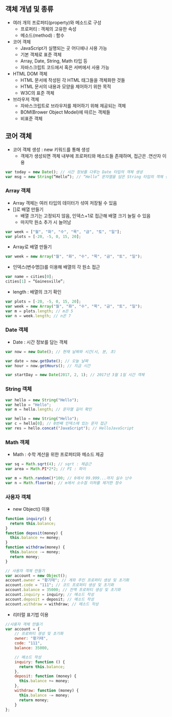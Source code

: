 ## 객체 개념 및 종류
- 여러 개의 프로퍼티(property)와 메소드로 구성
  - 프로퍼티 : 객체의 고유한 속성
  - 메소드(method) : 함수
- 코어 객체
  - JavaScript가 실행되는 곳 어디에나 사용 가능
  - 기본 객체로 표준 객체
  - Array, Date, String, Math 타입 등
  - 자바스크립트 코드에서 혹은 서버에서 사용 가능
- HTML DOM 객체
  - HTML 문서에 작성된 각 HTML 태그들을 객체화한 것들
  - HTML 문서의 내용과 모양을 제어하기 위한 목적
  - W3C의 표준 객체
- 브라우저 객체
  - 자바스크립트로 브라우저를 제어하기 위해 제공되는 객체
  - BOM(Brower Object Model)에 따르는 객체들
  - 비표준 객체

## 코어 객체
- 코어 객체 생성 : new 키워드를 통해 생성
  - 객체가 생성되면 객체 내부에 프로퍼티와 메소드들 존재하며, 접근은 .연산자 이용

```JavaScript
var today = new Date(); // 시간 정보를 다루는 Date 타입의 객체 생성
var msg = new String(“Hello”); // “Hello” 문자열을 담은 String 타입의 객체 생성
```
### Array 객체
- Array 객체는 여러 타입의 데이터가 섞여 저장될 수 있음
- []로 배열 만들기
  - 배열 크기는 고정되지 않음, 인덱스+1로 접근해 배열 크기 늘릴 수 있음
  - 마지막 원소 추가 시 늘어남

```JavaScript
var week = ["월", "화", "수", "목", "금", "토", "일"];
var plots = [-20, -5, 0, 15, 20];
```
- Array로 배열 만들기
```JavaScript
var week = new Array("월", "화", "수", "목", "금", "토", "일");
```

- 인덱스(변수명[])를 이용해 배열의 각 원소 접근

```JavaScript
var name = cities[0];
cities[1] = “Gainesville”; 
```

- length : 배열의 크기 확인

```JavaScript
var plots = [-20, -5, 0, 15, 20];
var week = new Array("월", "화", "수", "목", "금", "토", "일");
var m = plots.length; // m은 5
var n = week.length; // n은 7
```

### Date 객체
- Date : 시간 정보를 담는 객체

```JavaScript
var now = new Date(); // 현재 날짜와 시간(시, 분, 초)

var date = now.getDate(); // 오늘 날짜
var hour = now.getHours(); // 지금 시간

var startDay = new Date(2017, 2, 1); // 2017년 3월 1일 시간 객체
```

### String 객체

```JavaScript
var hello = new String("Hello");
var hello = "Hello";
var m = hello.length; // 문자열 길이 확인

var hello = new String("Hello");
var c = hello[0]; // 0번째 인덱스에 있는 문자 접근
var res = hello.concat("JavaScript"); // HelloJavaScript
```

### Math 객체
- Math : 수학 계산을 위한 프로퍼티와 메소드 제공

```JavaScript
var sq = Math.sqrt(4); // sqrt : 제곱근
var area = Math.PI*2*2; // PI : 파이

var m = Math.random()*100; // 0에서 99.999...까지 실수 난수
var n = Math.floor(m); // m에서 소수점 이하를 제거한 정수
```

### 사용자 객체
- new Object() 이용

```JavaScript
function inquiry() { 
  return this.balance;
}
function deposit(money) {
  this.balance += money;
}
function withdraw(money) {
  this.balance -= money; 
  return money;
}

// 사용자 객체 만들기
var account = new Object(); 
account.owner = "황기태"; // 계좌 주인 프로퍼티 생성 및 초기화
account.code = "111"; // 코드 프로퍼티 생성 및 초기화
account.balance = 35000; // 잔액 프로퍼티 생성 및 초기화
account.inquiry = inquiry; // 메소드 작성
account.deposit = deposit; // 메소드 작성
account.withdraw = withdraw; // 메소드 작성
```

- 리터럴 표기법 이용

```JavaScript
//사용자 객체 만들기
var account = {
    // 프로퍼티 생성 및 초기화
    owner: "황기태",
    code: "111",
    balance: 35000,

    // 메소드 작성
    inquiry: function () {
      return this.balance;
    },
    deposit: function (money) {
      this.balance += money;
    },
    withdraw: function (money) {
      this.balance -= money;
      return money;
    }
};
```